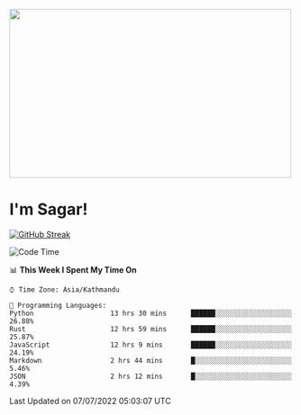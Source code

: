 
<img src="https://media.giphy.com/media/3ornk57KwDXf81rjWM/giphy.gif" width="500" height="300" frameBorder="0" class="giphy-embed" allowFullScreen></img>

#   I'm Sagar!
[![GitHub Streak](https://github-readme-streak-stats.herokuapp.com/?user=sgr2848)](https://git.io/streak-stats)
<!--START_SECTION:waka-->
![Code Time](http://img.shields.io/badge/Code%20Time-0%20secs-blue)

📊 **This Week I Spent My Time On** 

```text
⌚︎ Time Zone: Asia/Kathmandu

💬 Programming Languages: 
Python                   13 hrs 30 mins      ██████░░░░░░░░░░░░░░░░░░░   26.88% 
Rust                     12 hrs 59 mins      ██████░░░░░░░░░░░░░░░░░░░   25.87% 
JavaScript               12 hrs 9 mins       ██████░░░░░░░░░░░░░░░░░░░   24.19% 
Markdown                 2 hrs 44 mins       █░░░░░░░░░░░░░░░░░░░░░░░░   5.46% 
JSON                     2 hrs 12 mins       █░░░░░░░░░░░░░░░░░░░░░░░░   4.39%

```


 Last Updated on 07/07/2022 05:03:07 UTC
<!--END_SECTION:waka-->
